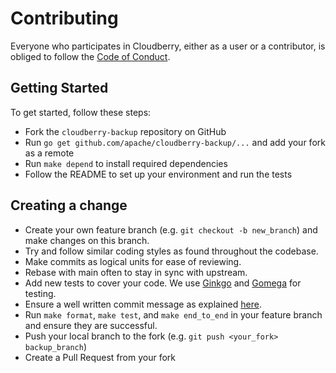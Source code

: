 <!--
  Licensed to the Apache Software Foundation (ASF) under one
  or more contributor license agreements.  See the NOTICE file
  distributed with this work for additional information
  regarding copyright ownership.  The ASF licenses this file
  to you under the Apache License, Version 2.0 (the
  "License"); you may not use this file except in compliance
  with the License.  You may obtain a copy of the License at

   http://www.apache.org/licenses/LICENSE-2.0

  Unless required by applicable law or agreed to in writing,
  software distributed under the License is distributed on an
  "AS IS" BASIS, WITHOUT WARRANTIES OR CONDITIONS OF ANY
  KIND, either express or implied.  See the License for the
  specific language governing permissions and limitations
  under the License.
-->

# Contributing

Everyone who participates in Cloudberry, either as a user or a contributor, is obliged to follow the [Code of Conduct](./CODE-OF-CONDUCT.md).

## Getting Started

To get started, follow these steps:
* Fork the `cloudberry-backup` repository on GitHub
* Run `go get github.com/apache/cloudberry-backup/...` and add your fork as a remote
* Run `make depend` to install required dependencies
* Follow the README to set up your environment and run the tests

## Creating a change

* Create your own feature branch (e.g. `git checkout -b new_branch`) and make changes on this branch.
* Try and follow similar coding styles as found throughout the codebase.
* Make commits as logical units for ease of reviewing.
* Rebase with main often to stay in sync with upstream.
* Add new tests to cover your code. We use [Ginkgo](http://onsi.github.io/ginkgo/) and [Gomega](https://onsi.github.io/gomega/) for testing.
* Ensure a well written commit message as explained [here](https://chris.beams.io/posts/git-commit/).
* Run `make format`, `make test`, and `make end_to_end` in your feature branch and ensure they are successful.
* Push your local branch to the fork (e.g. `git push <your_fork> backup_branch`)
* Create a Pull Request from your fork